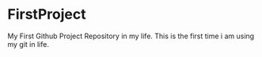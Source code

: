 # FirstProject
My First Github Project Repository in my life.
This is the first time i am using my git in life.

